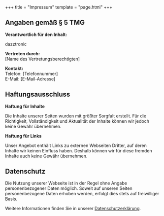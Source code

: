 +++
title = "Impressum"
template = "page.html"
+++

## Angaben gemäß § 5 TMG

**Verantwortlich für den Inhalt:**

dazztronic

**Vertreten durch:**  
[Name des Vertretungsberechtigten]

**Kontakt:**  
Telefon: [Telefonnummer]  
E-Mail: [E-Mail-Adresse]

## Haftungsausschluss

**Haftung für Inhalte**

Die Inhalte unserer Seiten wurden mit größter Sorgfalt erstellt. Für die Richtigkeit, Vollständigkeit und Aktualität der Inhalte können wir jedoch keine Gewähr übernehmen.

**Haftung für Links**

Unser Angebot enthält Links zu externen Webseiten Dritter, auf deren Inhalte wir keinen Einfluss haben. Deshalb können wir für diese fremden Inhalte auch keine Gewähr übernehmen.

## Datenschutz

Die Nutzung unserer Webseite ist in der Regel ohne Angabe personenbezogener Daten möglich. Soweit auf unseren Seiten personenbezogene Daten erhoben werden, erfolgt dies stets auf freiwilliger Basis.

Weitere Informationen finden Sie in unserer [Datenschutzerklärung](/pages/datenschutz/).
